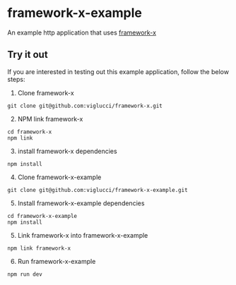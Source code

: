 # framework-x-example

An example http application that uses [framework-x](https://github.com/viglucci/framework-x)

## Try it out

If you are interested in testing out this example application, follow the below steps:

1)  Clone framework-x

```
git clone git@github.com:viglucci/framework-x.git
```

2) NPM link framework-x

```
cd framework-x
npm link
```

3) install framework-x dependencies

```
npm install
```

4) Clone framework-x-example

```
git clone git@github.com:viglucci/framework-x-example.git
```

5) Install framework-x-example dependencies

```
cd framework-x-example
npm install
```

5) Link framework-x into framework-x-example

```
npm link framework-x
```

6) Run framework-x-example

```
npm run dev
```
